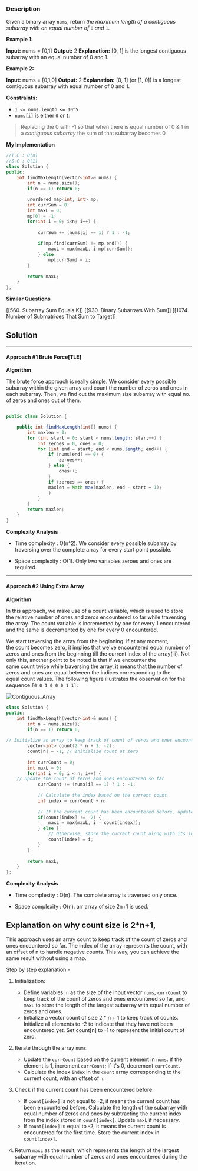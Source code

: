 ### Description

Given a binary array `nums`, return _the maximum length of a contiguous subarray with an equal number of_ `0` _and_ `1`.

**Example 1:**

**Input:** nums = \[0,1]
**Output:** 2
**Explanation:** \[0, 1] is the longest contiguous subarray with an equal number of 0 and 1.

**Example 2:**

**Input:** nums = \[0,1,0]
**Output:** 2
**Explanation:** \[0, 1] (or \[1, 0]) is a longest contiguous subarray with equal number of 0 and 1.

**Constraints:**

- `1 <= nums.length <= 10^5`
- `nums[i]` is either `0` or `1`.

> Replacing the 0 with -1 so that when there is equal number of 0 & 1 in a _contiguous subarray_ the sum of that subarray becomes 0

**My Implementation**

```cpp
//T.C : O(n)
//S.C : O(1)
class Solution {
public:
    int findMaxLength(vector<int>& nums) {
        int n = nums.size();
        if(n == 1) return 0;
        
        unordered_map<int, int> mp;
        int currSum = 0;
        int maxL = 0;
        mp[0] = -1;
        for(int i = 0; i<n; i++) {
            
            currSum += (nums[i] == 1) ? 1 : -1;
            
            if(mp.find(currSum) != mp.end()) {
                maxL = max(maxL, i-mp[currSum]);
            } else
                mp[currSum] = i;
        }
        
        return maxL;
    }
};
```

**Similar Questions**

[[560. Subarray Sum Equals K]]
[[930. Binary Subarrays With Sum]]
[[1074. Number of Submatrices That Sum to Target]]

## Solution

---

#### Approach #1 Brute Force[TLE]
**Algorithm**

The brute force approach is really simple. We consider every possible subarray within the given array and count the number of zeros and ones in each subarray. Then, we find out the maximum size subarray with equal no. of zeros and ones out of them.

```java

public class Solution {

    public int findMaxLength(int[] nums) {
        int maxlen = 0;
        for (int start = 0; start < nums.length; start++) {
            int zeroes = 0, ones = 0;
            for (int end = start; end < nums.length; end++) {
                if (nums[end] == 0) {
                    zeroes++;
                } else {
                    ones++;
                }
                if (zeroes == ones) {
                maxlen = Math.max(maxlen, end - start + 1);
                }
            }
        }
        return maxlen;
    }
}

```

**Complexity Analysis**

- Time complexity : O(n^2). We consider every possible subarray by traversing over the complete array for every start point possible.
    
- Space complexity : O(1). Only two variables zeroes and ones are required.
    

---

#### Approach #2 Using Extra Array 

**Algorithm**

In this approach, we make use of a count variable, which is used to store the relative number of ones and zeros encountered so far while traversing the array. The count variable is incremented by one for every 1 encountered and the same is decremented by one for every 0 encountered.

We start traversing the array from the beginning. If at any moment, the count becomes zero, it implies that we've encountered equal number of zeros and ones from the beginning till the current index of the array(iii). Not only this, another point to be noted is that if we encounter the same count twice while traversing the array, it means that the number of zeros and ones are equal between the indices corresponding to the equal count values. The following figure illustrates the observation for the sequence `[0 0 1 0 0 0 1 1]`:

![Contiguous_Array](https://leetcode.com/problems/contiguous-array/Figures/535_Contiguous_Array.PNG)

```cpp
class Solution {
public:
    int findMaxLength(vector<int>& nums) {
        int n = nums.size();
        if(n == 1) return 0;
        
// Initialize an array to keep track of count of zeros and ones encountered so far
        vector<int> count(2 * n + 1, -2);
        count[n] = -1; // Initialize count at zero
        
        int currCount = 0;
        int maxL = 0;
        for(int i = 0; i < n; i++) {
    // Update the count of zeros and ones encountered so far
            currCount += (nums[i] == 1) ? 1 : -1;
            
            // Calculate the index based on the current count
            int index = currCount + n;
            
            // If the current count has been encountered before, update maxL
            if(count[index] != -2) {
                maxL = max(maxL, i - count[index]);
            } else {
                // Otherwise, store the current count along with its index
                count[index] = i;
            }
        }
        
        return maxL;
    }
};


```

**Complexity Analysis**

- Time complexity : O(n). The complete array is traversed only once.
    
- Space complexity : O(n). arr array of size 2n+1 is used.
    

Explanation on why count size is 2*n+1,
- 
This approach uses an array count to keep track of the count of zeros and ones encountered so far. The index of the array represents the count, with an offset of n to handle negative counts. This way, you can achieve the same result without using a map.

Step by step explanation -
1. Initialization: 
   - Define variables: `n` as the size of the input vector `nums`, `currCount` to keep track of the count of zeros and ones encountered so far, and `maxL` to store the length of the largest subarray with equal number of zeros and ones.
   - Initialize a vector count of size 2 * n + 1  to keep track of counts. Initialize all elements to -2 to indicate that they have not been encountered yet. Set count[n] to -1 to represent the initial count of zero.

2. Iterate through the array `nums`:
   - Update the `currCount` based on the current element in `nums`. If the element is 1, increment `currCount`; if it's 0, decrement `currCount`.
   - Calculate the index `index` in the `count` array corresponding to the current count, with an offset of `n`.

3. Check if the current count has been encountered before:
   - If `count[index]` is not equal to -2, it means the current count has been encountered before. Calculate the length of the subarray with equal number of zeros and ones by subtracting the current index from the index stored in `count[index]`. Update `maxL` if necessary.
   - If `count[index]` is equal to -2, it means the current count is encountered for the first time. Store the current index in `count[index]`.

4. Return `maxL` as the result, which represents the length of the largest subarray with equal number of zeros and ones encountered during the iteration.

